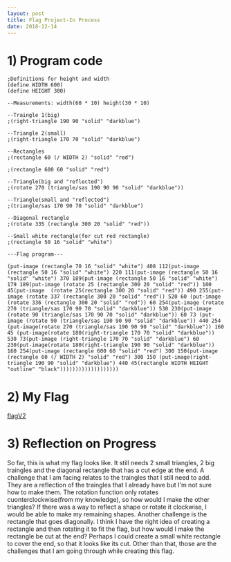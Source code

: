 ```yaml
---
layout: post
title: Flag Project-In Process
date: 2018-12-14
---
```


# 1) Program code
```
;Definitions for height and width
(define WIDTH 600)
(define HEIGHT 300)

--Measurements: width(60 * 10) height(30 * 10)

--Traingle 1(big)
;(right-triangle 190 90 "solid" "darkblue")

--Triangle 2(small)
;(right-triangle 170 70 "solid" "darkblue")

--Rectangles
;(rectangle 60 (/ WIDTH 2) "solid" "red")

;(rectangle 600 60 "solid" "red")

--Triangle(big and "reflected")
;(rotate 270 (triangle/sas 190 90 90 "solid" "darkblue"))

--Triangle(small and "reflected")
;(triangle/sas 170 90 70 "solid" "darkblue")

--Diagonal rectangle
;(rotate 335 (rectangle 300 20 "solid" "red"))

--Small white rectangle(for cut red rectangle)
;(rectangle 50 16 "solid" "white")

---Flag program---

(put-image (rectangle 70 16 "solid" "white") 408 112(put-image (rectangle 50 16 "solid" "white") 220 111(put-image (rectangle 50 16 "solid" "white") 370 189(put-image (rectangle 50 16 "solid" "white") 179 189(put-image (rotate 25 (rectangle 300 20 "solid" "red")) 100 45(put-image  (rotate 25(rectangle 300 20 "solid" "red")) 490 255(put-image (rotate 337 (rectangle 300 20 "solid" "red")) 520 60 (put-image (rotate 336 (rectangle 300 20 "solid" "red")) 60 254(put-image (rotate 270 (triangle/sas 170 90 70 "solid" "darkblue")) 530 230(put-image (rotate 90 (triangle/sas 170 90 70 "solid" "darkblue")) 60 73 (put-image (rotate 90 (triangle/sas 190 90 90 "solid" "darkblue")) 440 254 (put-image(rotate 270 (triangle/sas 190 90 90 "solid" "darkblue")) 160 45 (put-image(rotate 180(right-triangle 170 70 "solid" "darkblue")) 530 73(put-image (right-triangle 170 70 "solid" "darkblue") 60 230(put-image(rotate 180(right-triangle 190 90 "solid" "darkblue")) 160 254(put-image (rectangle 600 60 "solid" "red") 300 150(put-image (rectangle 60 (/ WIDTH 2) "solid" "red") 300 150 (put-image(right-triangle 190 90 "solid" "darkblue") 440 45(rectangle WIDTH HEIGHT "outline" "black")))))))))))))))))))
```
# 2) My Flag
[flagV2](images/flagV2.png)


# 3) Reflection on Progress

 So far, this is what my flag looks like. It still needs 2 small triangles, 2 big traingles and the diagonal rectangle that has a cut edge at the end. A challenge that I am facing relates to the traingles that I still need to add. They are a reflection of the traingles that I already have but I'm not sure how to make them. The rotation function only rotates cuonterclockwise(from my knowledge), so how would I make the other triangles? If there was a way to reflect a shape or rotate it clockwise, I would be able to make my remaining shapes. Another challenge is the rectangle that goes diagonally. I think I have the right idea of creating a rectangle and then rotating it to fit the flag, but how would I make the rectangle be cut at the end? Perhaps I could create a small white rectangle to cover the end, so that it looks like its cut. Other than that, those are the challenges that I am going through while creating this flag.
